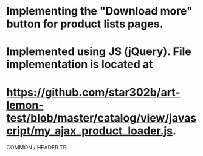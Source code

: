 # Implementing the "Download more" button for product lists pages.
# Implemented using JS (jQuery). File implementation is located at
# https://github.com/star302b/art-lemon-test/blob/master/catalog/view/javascript/my_ajax_product_loader.js.
COMMON / HEADER.TPL 
